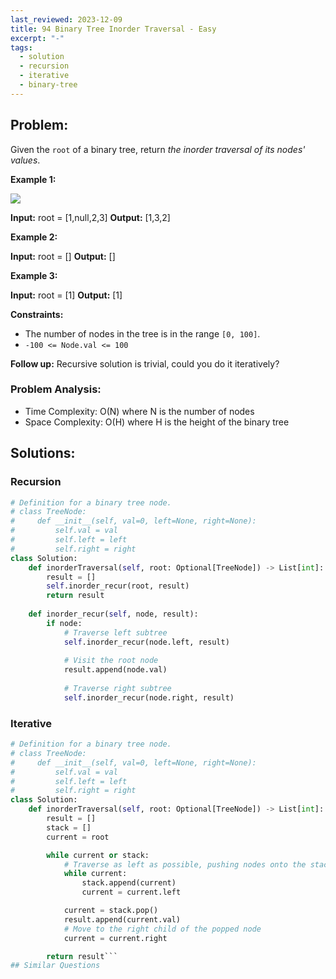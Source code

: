 ```yaml
---
last_reviewed: 2023-12-09
title: 94 Binary Tree Inorder Traversal - Easy
excerpt: "-"
tags:
  - solution
  - recursion
  - iterative
  - binary-tree
---
```

## Problem:
Given the `root` of a binary tree, return _the inorder traversal of its nodes' values_.

**Example 1:**

![](https://assets.leetcode.com/uploads/2020/09/15/inorder_1.jpg)

**Input:** root = [1,null,2,3]
**Output:** [1,3,2]

**Example 2:**

**Input:** root = []
**Output:** []

**Example 3:**

**Input:** root = [1]
**Output:** [1]

**Constraints:**

- The number of nodes in the tree is in the range `[0, 100]`.
- `-100 <= Node.val <= 100`

**Follow up:** Recursive solution is trivial, could you do it iteratively?

### Problem Analysis:
- Time Complexity: O(N) where N is the number of nodes
- Space Complexity: O(H) where H is the height of the binary tree

## Solutions:

### Recursion

```python
# Definition for a binary tree node.
# class TreeNode:
#     def __init__(self, val=0, left=None, right=None):
#         self.val = val
#         self.left = left
#         self.right = right
class Solution:
    def inorderTraversal(self, root: Optional[TreeNode]) -> List[int]:
        result = []
        self.inorder_recur(root, result)
        return result
    
    def inorder_recur(self, node, result):
        if node:
            # Traverse left subtree
            self.inorder_recur(node.left, result)
            
            # Visit the root node
            result.append(node.val)
            
            # Traverse right subtree
            self.inorder_recur(node.right, result)
```

### Iterative
```python
# Definition for a binary tree node.
# class TreeNode:
#     def __init__(self, val=0, left=None, right=None):
#         self.val = val
#         self.left = left
#         self.right = right
class Solution:
    def inorderTraversal(self, root: Optional[TreeNode]) -> List[int]:
        result = []
        stack = []
        current = root

        while current or stack:
            # Traverse as left as possible, pushing nodes onto the stack
            while current:
                stack.append(current)
                current = current.left

            current = stack.pop()
            result.append(current.val)
            # Move to the right child of the popped node
            current = current.right

        return result```
## Similar Questions